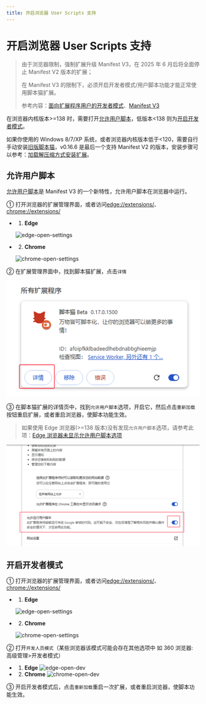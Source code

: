 ```yaml
---
title: 开启浏览器 User Scripts 支持
---
```


# 开启浏览器 User Scripts 支持

> 由于浏览器限制，强制扩展升级 Manifest V3，在 2025 年 6 月后将全面停止 Manifest V2 版本的扩展；
>
> 在 Manifest V3 的限制下，必须开启开发者模式/用户脚本功能才能正常使用脚本猫扩展。
>
> 参考内容：[面向扩展程序用户的开发者模式](https://developer.chrome.com/docs/extensions/reference/api/userScripts?hl=zh-cn#developer_mode_for_extension_users)、[Manifest V3](https://developer.chrome.com/docs/extensions/develop/migrate/what-is-mv3?hl=zh-cn)

在浏览器内核版本>=138 时，需要打开[允许用户脚本](#允许用户脚本)，低版本\<138 则为[开启开发者模式](#开启开发者模式)。

如果你使用的 Windows 8/7/XP 系统，或者浏览器内核版本低于\<120，需要自行手动安装[旧版脚本猫](https://bbs.tampermonkey.net.cn/thread-3068-1-1.html)，v0.16.6 是最后一个支持 Manifest V2 的版本，安装步骤可以参考：[加载解压缩方式安装扩展](/docs/use/use/#%E5%8A%A0%E8%BD%BD%E8%A7%A3%E5%8E%8B%E7%BC%A9%E6%96%B9%E5%BC%8F%E5%AE%89%E8%A3%85%E6%89%A9%E5%B1%95)。

## 允许用户脚本

[允许用户脚本](https://developer.chrome.com/docs/extensions/reference/api/userScripts?hl=zh-cn#chrome_versions_138_and_newer_allow_user_scripts_toggle)是 Manifest V3 的一个新特性，允许用户脚本在浏览器中运行。

① 打开浏览器的扩展管理界面，或者访问[edge://extensions/](edge://extensions/)、[chrome://extensions/](chrome://extensions/)

- 1. **Edge**

  ![edge-open-settings](./img/README.assets/edge-open-settings.webp)

- 2. **Chrome**

  ![chrome-open-settings](./img/README.assets/chrome-open-settings.webp)

② 在扩展管理界面中，找到脚本猫扩展，点击`详情`

![image-20250623140940401](img/5.open-dev.assets/image-20250623140940401.png)

③ 在脚本猫扩展的详情页中，找到`允许用户脚本`选项，开启它，然后点击`重新加载`按钮重启扩展，或者重启浏览器，使脚本功能生效。

> 如果使用 Edge 浏览器(>=138 版本)没有发现`允许用户脚本`选项，请参考此项：[Edge 浏览器未显示允许用户脚本选项](https://github.com/scriptscat/scriptcat/issues/418#issuecomment-2994772406)

![image-20250623141002831](img/5.open-dev.assets/image-20250623141002831.png)

## 开启开发者模式

① 打开浏览器的扩展管理界面，或者访问[edge://extensions/](edge://extensions/)、[chrome://extensions/](chrome://extensions/)

- 1. **Edge**

  ![edge-open-settings](./img/README.assets/edge-open-settings.webp)

- 2. **Chrome**

  ![chrome-open-settings](./img/README.assets/chrome-open-settings.webp)

② 打开`开发人员模式`（某些浏览器该模式可能会存在其他选项中 如 360 浏览器: 高级管理>开发者模式）

- 1. **Edge** ![edge-open-dev](./img/README.assets/edge-open-dev.webp)
- 2. **Chrome** ![chrome-open-dev](./img/README.assets/chrome-open-dev.webp)

③ 开启开发者模式后，点击`重新加载`重启一次扩展，或者重启浏览器，使脚本功能生效。
